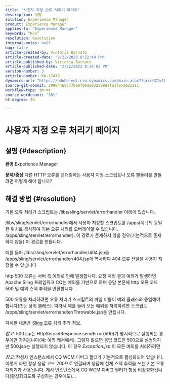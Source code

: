 ```yaml
---
title: "사용자 지정 오류 처리기 페이지"
description: 설명
solution: Experience Manager
product: Experience Manager
applies-to: "Experience Manager"
keywords: “KCS”
resolution: Resolution
internal-notes: null
bug: false
article-created-by: Victoria Barnato
article-created-date: "2/22/2023 8:22:40 PM"
article-published-by: Victoria Barnato
article-published-date: "2/22/2023 8:24:03 PM"
version-number: 3
article-number: KA-17479
dynamics-url: "https://adobe-ent.crm.dynamics.com/main.aspx?forceUCI=1&pagetype=entityrecord&etn=knowledgearticle&id=8df423a3-eeb2-ed11-83fe-6045bd0067ea"
source-git-commit: 29904468c17be9f00de032599d2fa1f05de21211
workflow-type: tm+mt
source-wordcount: '301'
ht-degree: 2%

---
```


# 사용자 지정 오류 처리기 페이지

## 설명 {#description}

<b>환경</b>
Experience Manager


<b>문제/증상</b>
다른 HTTP 오류를 렌더링하는 사용자 지정 스크립트나 오류 핸들러를 만들려면 어떻게 해야 합니까?


## 해결 방법 {#resolution}


기본 오류 처리기 스크립트는 /libs/sling/servlet/errorhandler 아래에 있습니다.

/libs/sling/servlet/errorhandler에서 사용자 지정할 스크립트를 /apps(예: )의 동일한 위치로 복사하여 기본 오류 처리를 오버레이할 수 있습니다. /apps/sling/servlet/errorhandler). 이 경로가 존재하지 않을 경우(기본적으로 존재하지 않음) 이 경로를 만듭니다.

예를 들어 /libs/sling/servlet/errorhandler/404.jsp을 /apps/sling/servlet/errorhandler/404.jsp에 복사하여 404 오류 전달을 사용자 지정할 수 있습니다

http 500 오류는 서버 측 예외로 인해 발생합니다. 요청 처리 결과 예외가 발생하면 Apache Sling 프레임워크 CQ는 예외를 기반으로 하며 응답 본문에 http 오류 코드 500 및 예외 스택 추적을 반환합니다.

500 오류를 처리하려면 오류 처리기 스크립트의 파일 이름이 예외 클래스와 동일해야 합니다(또는 상위 클래스). 따라서 예를 들어 모든 예외를 처리하려면 스크립트 /apps/sling/servlet/errorhandler/Throwable.jsp을 만듭니다.

자세한 내용은 [Sling 오류 처리](https://sling.apache.org/documentation/the-sling-engine/errorhandling.html) 추가 정보.

*참고*: 500.jsp는 HttpServletResponse.sendError(500)가 명시적으로 실행되는 경우에만 가져옵니다(예: 예외 캐쳐에서).
그렇지 않으면 응답 코드만 500으로 설정되지만 500.jsp는 실행되지 않습니다.
이 경우 *Exception.jsp* 이 모든 예외를 처리하려면

*참고*: 작성자 인스턴스에서 CQ WCM 디버그 필터가 기본적으로 활성화되어 있습니다. 이렇게 하면 항상 응답 코드 200으로 연결되며 응답에 전체 스택 추적을 쓰는 기본 오류 처리기가 사용됩니다. 게시 인스턴스에서 CQ WCM 디버그 필터가 항상 비활성화됩니다(활성화되도록 구성하는 경우에도)...
